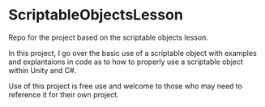 # ScriptableObjectsLesson
Repo for the project based on the scriptable objects lesson.

In this project, I go over the basic use of a scriptable object with examples and explantaions in code as to how to properly use a scriptable object within Unity and C#.

Use of this project is free use and welcome to those who may need to reference it for their own project.
